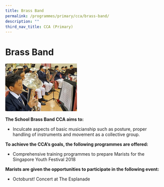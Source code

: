 ```yaml
---
title: Brass Band
permalink: /programmes/primary/cca/brass-band/
description: ""
third_nav_title: CCA (Primary)
---
```

# Brass Band


<img src="/images/CCA/Primary/Brass%20Band%20Pic1.jpg" style="width:45%">

**The School Brass Band CCA aims to:**&nbsp;

*   Inculcate aspects of basic musicianship such as posture, proper handling of instruments and movement as a collective group.  
    

**To achieve the CCA’s goals, the following programmes are offered:**&nbsp;

*   Comprehensive training programmes to prepare Marists for the Singapore Youth Festival 2018

  

**Marists are given the opportunities to participate in the following event:**&nbsp;

*   Octoburst! Concert at The Esplanade